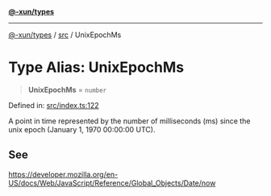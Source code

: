 [**@-xun/types**](../../README.md)

***

[@-xun/types](../../README.md) / [src](../README.md) / UnixEpochMs

# Type Alias: UnixEpochMs

> **UnixEpochMs** = `number`

Defined in: [src/index.ts:122](https://github.com/Xunnamius/typescript-utils/blob/8a2a41c11fece9aa42a510058a0d1fa9b8db5358/src/index.ts#L122)

A point in time represented by the number of milliseconds (ms) since the unix
epoch (January 1, 1970 00:00:00 UTC).

## See

https://developer.mozilla.org/en-US/docs/Web/JavaScript/Reference/Global_Objects/Date/now
